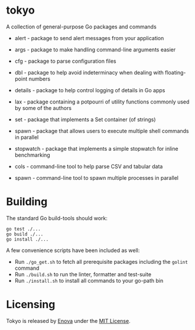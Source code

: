 # tokyo
A collection of general-purpose Go packages and commands

- alert     - package to send alert messages from your application
- args      - package to make handling command-line arguments easier
- cfg       - package to parse configuration files
- dbl       - package to help avoid indeterminacy when dealing with floating-point numbers
- details   - package to help control logging of details in Go apps
- lax       - package containing a potpourri of utility functions commonly used by some of the authors
- set       - package that implements a Set container (of strings)
- spawn     - package that allows users to execute multiple shell commands in parallel
- stopwatch - package that implements a simple stopwatch for inline benchmarking

- cols      - command-line tool to help parse CSV and tabular data
- spawn     - command-line tool to spawn multiple processes in parallel

# Building
The standard Go build-tools should work:
```
go test ./...
go build ./...
go install ./...
```
A few convenience scripts have been included as well:

- Run `./go_get.sh` to fetch all prerequisite packages including the `golint` command
- Run `./build.sh` to run the linter, formatter and test-suite
- Run `./install.sh` to install all commands to your go-path bin

# Licensing
Tokyo is released by [Enova](http://www.enova.com) under the
[MIT License](https://github.com/enova/tokyo/blob/master/LICENSE).
